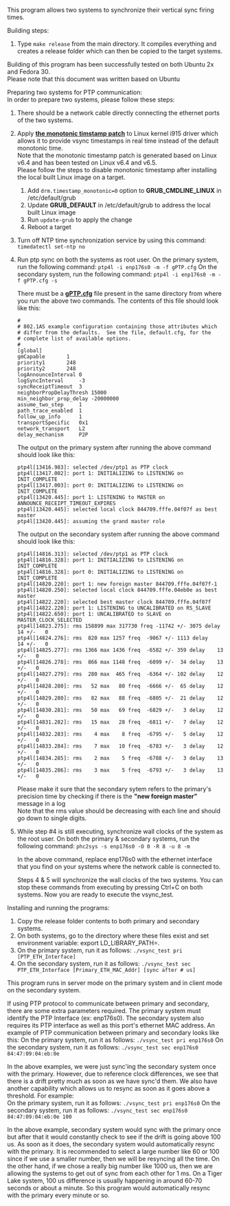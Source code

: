 This program allows two systems to synchronize their vertical sync firing times.

Building steps:
1) Type ```make release``` from the main directory. It compiles everything and creates a 
   release folder which can then be copied to the target systems.

Building of this program has been successfully tested on both Ubuntu 2x and Fedora 30.<br>
Please note that this document was written based on Ubuntu

Preparing two systems for PTP communication:<br>
In order to prepare two systems, please follow these steps:<br>
1) There should be a network cable directly connecting the ethernet ports of the two
systems.
2) Apply __[the monotonic timstamp patch](./resources/0001-Revert-drm-vblank-remove-drm_timestamp_monotonic-par.patch)__
to Linux kernel i915 driver which allows it to provide vsync timestamps in real time
instead of the default monotonic time.<br>
Note that the monotonic timestamp patch is generated based on Linux v6.4 and has been tested on Linux v6.4 and v6.5.<br>
Please follow the steps to disable monotonic timestamp after installing the local built Linux image on a target.<br>
	1. Add ```drm.timestamp_monotonic=0``` option to __GRUB_CMDLINE_LINUX__ in /etc/default/grub
	2. Update __GRUB_DEFAULT__ in /etc/default/grub to address the local built Linux image
	3. Run ```update-grub``` to apply the change
	4. Reboot a target
3) Turn off NTP time synchronization service by using this command:
	```timedatectl set-ntp no```
4) Run ptp sync on both the systems as root user.
	On the primary system, run the following command:
	```ptp4l -i enp176s0 -m -f gPTP.cfg```
	On the secondary system, run the following command:
	```ptp4l -i enp176s0 -m -f gPTP.cfg -s```

	There must be a __[gPTP.cfg](./resources/gPTP.cfg)__ file present in the same directory from where you run the
	above two commands. The contents of this file should look like this:

	```shell
	#
	# 802.1AS example configuration containing those attributes which
	# differ from the defaults.  See the file, default.cfg, for the
	# complete list of available options.
	#
	[global]
	gmCapable		1
	priority1		248
	priority2		248
	logAnnounceInterval	0
	logSyncInterval		-3
	syncReceiptTimeout	3
	neighborPropDelayThresh 15000
	min_neighbor_prop_delay	-20000000
	assume_two_step		1
	path_trace_enabled	1
	follow_up_info		1
	transportSpecific	0x1
	network_transport	L2
	delay_mechanism		P2P
	```
 
	The output on the primary system after running the above command should look
	like this:
	```console
	ptp4l[13416.983]: selected /dev/ptp1 as PTP clock
	ptp4l[13417.002]: port 1: INITIALIZING to LISTENING on INIT_COMPLETE
	ptp4l[13417.003]: port 0: INITIALIZING to LISTENING on INIT_COMPLETE
	ptp4l[13420.445]: port 1: LISTENING to MASTER on ANNOUNCE_RECEIPT_TIMEOUT_EXPIRES
	ptp4l[13420.445]: selected local clock 844709.fffe.04f07f as best master
	ptp4l[13420.445]: assuming the grand master role
	```
 
	The output on the secondary system after running the above command should
	look like this:
	```console
	ptp4l[14816.313]: selected /dev/ptp1 as PTP clock
	ptp4l[14816.328]: port 1: INITIALIZING to LISTENING on INIT_COMPLETE
	ptp4l[14816.328]: port 0: INITIALIZING to LISTENING on INIT_COMPLETE
	ptp4l[14820.220]: port 1: new foreign master 844709.fffe.04f07f-1
	ptp4l[14820.250]: selected local clock 844709.fffe.04eb0e as best master
	ptp4l[14822.220]: selected best master clock 844709.fffe.04f07f
	ptp4l[14822.220]: port 1: LISTENING to UNCALIBRATED on RS_SLAVE
	ptp4l[14822.650]: port 1: UNCALIBRATED to SLAVE on MASTER_CLOCK_SELECTED
	ptp4l[14823.275]: rms 158899 max 317730 freq -11742 +/- 3075 delay    14 +/-   0
	ptp4l[14824.276]: rms  820 max 1257 freq  -9067 +/- 1113 delay    14 +/-   0
	ptp4l[14825.277]: rms 1366 max 1436 freq  -6582 +/- 359 delay    13 +/-   0
	ptp4l[14826.278]: rms  866 max 1148 freq  -6099 +/-  34 delay    13 +/-   0
	ptp4l[14827.279]: rms  280 max  465 freq  -6364 +/- 102 delay    12 +/-   0
	ptp4l[14828.280]: rms   52 max   80 freq  -6666 +/-  65 delay    12 +/-   0
	ptp4l[14829.280]: rms   82 max   88 freq  -6805 +/-  21 delay    12 +/-   0
	ptp4l[14830.281]: rms   50 max   69 freq  -6829 +/-   3 delay    12 +/-   0
	ptp4l[14831.282]: rms   15 max   28 freq  -6811 +/-   7 delay    12 +/-   0
	ptp4l[14832.283]: rms    4 max    8 freq  -6795 +/-   5 delay    12 +/-   0
	ptp4l[14833.284]: rms    7 max   10 freq  -6783 +/-   3 delay    12 +/-   0
	ptp4l[14834.285]: rms    2 max    5 freq  -6788 +/-   3 delay    13 +/-   0
	ptp4l[14835.286]: rms    3 max    5 freq  -6793 +/-   3 delay    13 +/-   0
	```
 
	Please make it sure that the secondary sytem refers to the primary's precision time
	by checking if there is the __"new foreign master"__ message in a log<br>
	Note that the rms value should be decreasing with each line and should go 
	down to single digits.<br>

6) While step #4 is still executing, synchronize wall clocks of the system as
the root user.
	On both the primary & secondary systems, run the following command:
	```phc2sys -s enp176s0 -O 0 -R 8 -u 8 -m```

	In the above command, replace enp176s0 with the ethernet interface that
	you find on your systems where the network cable is connected to.

	Steps 4 & 5 will synchronize the wall clocks of the two systems. You can
	stop these commands from executing by pressing Ctrl+C on both systems. Now
	you are ready to execute the vsync_test.

Installing and running the programs:
1) Copy the release folder contents to both primary and secondary systems.
2) On both systems, go to the directory where these files exist and set environment variable:
export LD_LIBRARY_PATH=.
3) On the primary system, run it as follows:
	```./vsync_test pri [PTP_ETH_Interface]```
4) On the secondary system, run it as follows:
	```./vsync_test sec PTP_ETH_Interface [Primary_ETH_MAC_Addr] [sync after # us]```

This program runs in server mode on the primary system and in client mode on the 
secondary system.

If using PTP protocol to communicate between primary and secondary, there are some extra
parameters required. The primary system must identify the PTP Interface (ex: enp176s0). The
secondary system also requires its PTP interface as well as this port's ethernet MAC address.
An example of PTP communication between primary and secondary looks like this:
On the primary system, run it as follows:
	```./vsync_test pri enp176s0```
On the secondary system, run it as follows:
	```./vsync_test sec enp176s0 84:47:09:04:eb:0e```

In the above examples, we were just sync'ing the secondary system once with the primary.
However, due to reference clock differences, we see that there is a drift pretty much as
soon as we have sync'd them. We also have another capability which allows us to resync 
as soon as it goes above a threshold. For example:  
On the primary system, run it as follows:
	```./vsync_test pri enp176s0```
On the secondary system, run it as follows:
	```./vsync_test sec enp176s0 84:47:09:04:eb:0e 100```

In the above example, secondary system would sync with the primary once but after that
it would constantly check to see if the drift is going above 100 us. As soon as it does,
the secondary system would automatically resync with the primary. It is recommended to
select a large number like 60 or 100 since if we use a smaller number, then we will be
resyncing all the time. On the other hand, if we chose a really big number like 1000 us,
then we are allowing the systems to get out of sync from each other for 1 ms. On a
Tiger Lake system, 100 us difference is usually happening in around 60-70 seconds or
about a minute. So this program would automatically resync with the primary every minute
or so.
